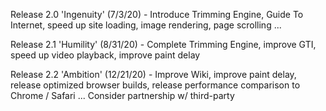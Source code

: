 Release 2.0 'Ingenuity' (7/3/20) - Introduce Trimming Engine, Guide To Internet, speed up site loading, image rendering, page scrolling ...

Release 2.1 'Humility' (8/31/20) - Complete Trimming Engine, improve GTI, speed up video playback, improve paint delay

Release 2.2 'Ambition' (12/21/20) - Improve Wiki, improve paint delay, release optimized browser builds, release performance comparison to Chrome / Safari ...
Consider partnership w/ third-party
